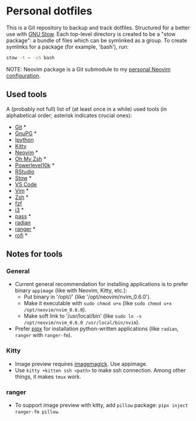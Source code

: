 # Personal dotfiles

This is a Git repository to backup and track dotfiles. Structured for a better use with [GNU Stow](https://www.gnu.org/software/stow/). Each top-level directory is created to be a "stow package": a bundle of files which can be symlinked as a group. To create symlinks for a package (for example, 'bash'), run:

```bash
stow -t ~ -vS bash
```

NOTE: Neovim package is a Git submodule to my [personal Neovim configuration](https://github.com/echasnovski/nvim).

## Used tools

A (probably not full) list of (at least once in a while) used tools (in alphabetical order; asterisk indicates crucial ones):

- [Git](http://git-scm.com/) \*
- [GnuPG](https://gnupg.org/) \*
- [Ipython](https://ipython.org/)
- [Kitty](https://sw.kovidgoyal.net/kitty/binary/#manually-installing)
- [Neovim](https://github.com/neovim/neovim) \*
- [Oh My Zsh](https://ohmyz.sh/) \*
- [Powerlevel10k](https://github.com/romkatv/powerlevel10k) \*
- [RStudio](https://www.rstudio.com/)
- [Stow](https://www.gnu.org/software/stow/) \*
- [VS Code](https://code.visualstudio.com/)
- [Vim](https://www.vim.org/) \*
- [Zsh](https://www.zsh.org/) \*
- [fzf](https://github.com/junegunn/fzf)
- [i3](https://i3wm.org/) \*
- [pass](https://www.passwordstore.org/) \*
- [radian](https://github.com/randy3k/radian)
- [ranger](https://github.com/ranger/ranger) \*
- [rofi](https://github.com/davatorium/rofi) \*

## Notes for tools

### General

- Current general recommendation for installing applications is to prefer binary `appimage` (like with Neovim, Kitty, etc.):
    - Put binary in '/opt/<app-name>/<app-binary>' (like '/opt/neovim/nvim_0.6.0').
    - Make it executable with `sudo chmod u+x` (like `sudo chmod u+x /opt/neovim/nvim_0.6.0`).
    - Make soft link to '/usr/local/bin' (like `sudo ln -s /opt/neovim/nvim_0.6.0 /usr/local/bin/nvim`).
- Prefer [pipx](https://github.com/pypa/pipx) for installation python-written applications (like `radian`, `ranger` with `ranger-fm`).

### Kitty

- Image preview requires [imagemagick](https://imagemagick.org/script/download.php). Use appimage.
- Use `kitty +kitten ssh <path>` to make ssh connection. Among other things, it makes `tmux` work.

### ranger

- To support image preview with kitty, add `pillow` package: `pipx inject ranger-fm pillow`.
